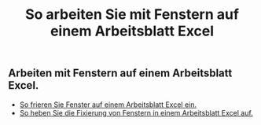 ﻿---
title: So arbeiten Sie mit Fenstern auf einem Arbeitsblatt Excel
second_title: Aspose.Cells Cloud Documen
linktitle: Bereich
type: docs
url: /de/worksheets/panes/
keywords: How to work with panes on an Excel worksheet
description: Aspose.Cells Cloud REST API unterstützt die Arbeit mit Fenstern in einem Excel Arbeitsblatt. SDK unterstützt verschiedene Entwicklungssprachen. Dazu gehören Android, C#, Go, Java, NodeJS, Perl, PHP, Python, Ruby und Swift.
weight: 20
kwords: Excel, Office Cloud, REST API, Tabellenkalkulation, PDF, CSV, Json, Markdown, So arbeiten Sie mit Bereichen in einem Excel-Arbeitsblatt
---
## Arbeiten mit Fenstern auf einem Arbeitsblatt Excel.

- [So frieren Sie Fenster auf einem Arbeitsblatt Excel ein.](/cells/de/worksheets/panes/freeze/) 
- [So heben Sie die Fixierung von Fenstern in einem Arbeitsblatt Excel auf.](/cells/de/worksheets/panes/unfreeze/) 


